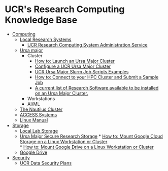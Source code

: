 # UCR's Research Computing Knowledge Base #

* [Computing]()
    * [Local Research Systems]()
        * [UCR Research Computing System Administration Service](UCR_Research_Computing_System_Administration_Service.md)
    * [Ursa major](Ursa_Major.md)
        *  Cluster
            * [How to: Launch an Ursa Major Cluster](How_To_Launch_a_Ursa_Major_Cluster.md)
            * [Configure a UCR Ursa Major Cluster](https://github.com/UCR-Research-Computing/UCR-Ursa-Major-Cluster-Blueprints) 
            * [UCR Ursa Major Slurm Job Scripts Examples](https://github.com/UCR-Research-Computing/UCR-Ursa-Major-Slurm-Job-Scripts)
            * [How to: Connect to your HPC Cluster and Submit a Sample Job](how_to_connect_to_hpc_cluster_run_sample_job.md)  
            * [A current list of Research Software available to be installed on an Ursa Major Cluster.](https://spack.readthedocs.io/en/latest/package_list.html)
        * Workstations
        * AI/ML
    * [The Nautilus Cluster](The_Nautilus_Cluster.md)
    * [ACCESS Systems](ACCESS_Systems.md)
    * [Linux Manual](Linux_Manual.md)
* [Storage]()
    * [Local Lab Storage](Local_Lab_Storage.md)
    * [Ursa Major Secure Research Storage](Ursa_Major_Secure_Research_Storage.md)
            *  [How to: Mount Google Cloud Storage on a Linux Workstation or Cluster](how_to_mount_google_cloud_storage.md)  
            * [How to: Mount Google Drive on a Linux Workstation or Cluster](how_to_mount_google_drive.md)  
    * [Google Drive](Google_Drive.md)
* [Security]()
    * [UCR Data Security Plans](UCR_Data_Security_Plans.md)
